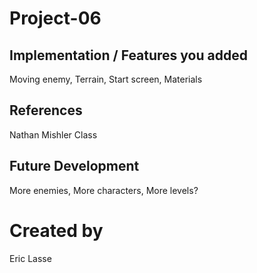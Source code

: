 # Project-06
## Implementation / Features you added
Moving enemy, Terrain, Start screen, Materials
## References
Nathan Mishler Class
## Future Development
More enemies, More characters, More levels?
# Created by
Eric Lasse
